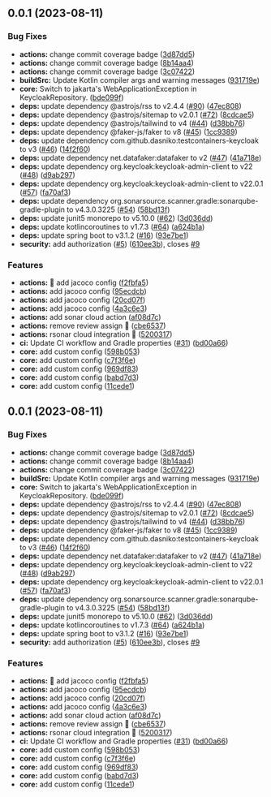 ## 0.0.1 (2023-08-11)


### Bug Fixes

* **actions:** change commit coverage badge ([3d87dd5](https://github.com/yacosta738/mindsync/commit/3d87dd5dd3d4e60e0913ba938a93a52033e15312))
* **actions:** change commit coverage badge ([8b14aa4](https://github.com/yacosta738/mindsync/commit/8b14aa4ecebf24cae2a6dc32d9d08ed1588a233e))
* **actions:** change commit coverage badge ([3c07422](https://github.com/yacosta738/mindsync/commit/3c07422b4872f4f58b5f388e3a412eac3660687b))
* **buildSrc:**  Update Kotlin compiler args and warning messages ([931719e](https://github.com/yacosta738/mindsync/commit/931719eb598ce418664954826a218f8315530739))
* **core:** Switch to jakarta's WebApplicationException in KeycloakRepository. ([bde099f](https://github.com/yacosta738/mindsync/commit/bde099fb766e028fd508985dd31b7ee17496caad))
* **deps:** update dependency @astrojs/rss to v2.4.4 ([#90](https://github.com/yacosta738/mindsync/issues/90)) ([47ec808](https://github.com/yacosta738/mindsync/commit/47ec808791e13b54808adc4fc20235c79d0c12e5))
* **deps:** update dependency @astrojs/sitemap to v2.0.1 ([#72](https://github.com/yacosta738/mindsync/issues/72)) ([8cdcae5](https://github.com/yacosta738/mindsync/commit/8cdcae5b213b66040fbc0709ad309bf00b70bcae))
* **deps:** update dependency @astrojs/tailwind to v4 ([#44](https://github.com/yacosta738/mindsync/issues/44)) ([d38bb76](https://github.com/yacosta738/mindsync/commit/d38bb76867ff9e281e53f96f25668fc08cc4362a))
* **deps:** update dependency @faker-js/faker to v8 ([#45](https://github.com/yacosta738/mindsync/issues/45)) ([1cc9389](https://github.com/yacosta738/mindsync/commit/1cc93896314cc0e02f61e22159ab479ff9ebdd4b))
* **deps:** update dependency com.github.dasniko:testcontainers-keycloak to v3 ([#46](https://github.com/yacosta738/mindsync/issues/46)) ([14f2f60](https://github.com/yacosta738/mindsync/commit/14f2f60096378ecf88a2b54f93e74ae647f42bc9))
* **deps:** update dependency net.datafaker:datafaker to v2 ([#47](https://github.com/yacosta738/mindsync/issues/47)) ([41a718e](https://github.com/yacosta738/mindsync/commit/41a718e6c9a13b712e71b81dcf40a90e63ad270b))
* **deps:** update dependency org.keycloak:keycloak-admin-client to v22 ([#48](https://github.com/yacosta738/mindsync/issues/48)) ([d9ab297](https://github.com/yacosta738/mindsync/commit/d9ab2977dc3c39b8d526f7a0221ce90b66e1e4a3))
* **deps:** update dependency org.keycloak:keycloak-admin-client to v22.0.1 ([#57](https://github.com/yacosta738/mindsync/issues/57)) ([fa70af3](https://github.com/yacosta738/mindsync/commit/fa70af364d273109881eb859cd7d5a30dcb563da))
* **deps:** update dependency org.sonarsource.scanner.gradle:sonarqube-gradle-plugin to v4.3.0.3225 ([#54](https://github.com/yacosta738/mindsync/issues/54)) ([58bd13f](https://github.com/yacosta738/mindsync/commit/58bd13fdbf27ce575f35694545ac80716ceb6422))
* **deps:** update junit5 monorepo to v5.10.0 ([#62](https://github.com/yacosta738/mindsync/issues/62)) ([3d036dd](https://github.com/yacosta738/mindsync/commit/3d036ddf5742c655ad33f74802a0a8b00354feaf))
* **deps:** update kotlincoroutines to v1.7.3 ([#64](https://github.com/yacosta738/mindsync/issues/64)) ([a624b1a](https://github.com/yacosta738/mindsync/commit/a624b1a7fc24a6d951c0d085efed7757650e7310))
* **deps:** update spring boot to v3.1.2 ([#16](https://github.com/yacosta738/mindsync/issues/16)) ([93e7be1](https://github.com/yacosta738/mindsync/commit/93e7be19ace6069acf83a0061aef8231a28736ff))
* **security:** add authorization ([#5](https://github.com/yacosta738/mindsync/issues/5)) ([610ee3b](https://github.com/yacosta738/mindsync/commit/610ee3b549415421ff59256397d40decefdf3138)), closes [#9](https://github.com/yacosta738/mindsync/issues/9)


### Features

* **actions:** 🧪 add jacoco config ([f2fbfa5](https://github.com/yacosta738/mindsync/commit/f2fbfa5b23b73d3332c60a2e0f50a6cce735fd54))
* **actions:** add jacoco config ([95ecdcb](https://github.com/yacosta738/mindsync/commit/95ecdcbc61c2ab5517c12b3e7a22d4bf4eebed67))
* **actions:** add jacoco config ([20cd07f](https://github.com/yacosta738/mindsync/commit/20cd07f37e5f97a40bc1c5a0bc1e51e3436e7b07))
* **actions:** add jacoco config ([4a3c6e3](https://github.com/yacosta738/mindsync/commit/4a3c6e3fbafae3af8dbf812fbd86338476413dc4))
* **actions:** add sonar cloud action ([af08d7c](https://github.com/yacosta738/mindsync/commit/af08d7c6f6dee80129d79dca7896dec674c64e29))
* **actions:** remove review assign 🚀 ([cbe6537](https://github.com/yacosta738/mindsync/commit/cbe65374214a104d0557f77b148785f6b7235492))
* **actions:** rsonar cloud integration 🚀 ([5200317](https://github.com/yacosta738/mindsync/commit/52003178e34b2d87e199f0ca26adf3158b2213cd))
* **ci:** Update CI workflow and Gradle properties ([#31](https://github.com/yacosta738/mindsync/issues/31)) ([bd00a66](https://github.com/yacosta738/mindsync/commit/bd00a66774bb469631e62d8bcf9e95ceb8ecb741))
* **core:** add custom config ([598b053](https://github.com/yacosta738/mindsync/commit/598b053ff6b5e575ff4fb0a83022fa188d5adb82))
* **core:** add custom config ([c7f3f6e](https://github.com/yacosta738/mindsync/commit/c7f3f6eb9537109cac8b8af57f1b332e2fc006c9))
* **core:** add custom config ([969df83](https://github.com/yacosta738/mindsync/commit/969df83412f2dcd4eabb5416e3e87d22206a3d83))
* **core:** add custom config ([babd7d3](https://github.com/yacosta738/mindsync/commit/babd7d3a3d289c90e80f601db16aec47c144d92a))
* **core:** add custom config ([11cede1](https://github.com/yacosta738/mindsync/commit/11cede15f261c235d59adedf5a2dbd5c3cb8b730))



## 0.0.1 (2023-08-11)


### Bug Fixes

* **actions:** change commit coverage badge ([3d87dd5](https://github.com/yacosta738/mindsync/commit/3d87dd5dd3d4e60e0913ba938a93a52033e15312))
* **actions:** change commit coverage badge ([8b14aa4](https://github.com/yacosta738/mindsync/commit/8b14aa4ecebf24cae2a6dc32d9d08ed1588a233e))
* **actions:** change commit coverage badge ([3c07422](https://github.com/yacosta738/mindsync/commit/3c07422b4872f4f58b5f388e3a412eac3660687b))
* **buildSrc:**  Update Kotlin compiler args and warning messages ([931719e](https://github.com/yacosta738/mindsync/commit/931719eb598ce418664954826a218f8315530739))
* **core:** Switch to jakarta's WebApplicationException in KeycloakRepository. ([bde099f](https://github.com/yacosta738/mindsync/commit/bde099fb766e028fd508985dd31b7ee17496caad))
* **deps:** update dependency @astrojs/rss to v2.4.4 ([#90](https://github.com/yacosta738/mindsync/issues/90)) ([47ec808](https://github.com/yacosta738/mindsync/commit/47ec808791e13b54808adc4fc20235c79d0c12e5))
* **deps:** update dependency @astrojs/sitemap to v2.0.1 ([#72](https://github.com/yacosta738/mindsync/issues/72)) ([8cdcae5](https://github.com/yacosta738/mindsync/commit/8cdcae5b213b66040fbc0709ad309bf00b70bcae))
* **deps:** update dependency @astrojs/tailwind to v4 ([#44](https://github.com/yacosta738/mindsync/issues/44)) ([d38bb76](https://github.com/yacosta738/mindsync/commit/d38bb76867ff9e281e53f96f25668fc08cc4362a))
* **deps:** update dependency @faker-js/faker to v8 ([#45](https://github.com/yacosta738/mindsync/issues/45)) ([1cc9389](https://github.com/yacosta738/mindsync/commit/1cc93896314cc0e02f61e22159ab479ff9ebdd4b))
* **deps:** update dependency com.github.dasniko:testcontainers-keycloak to v3 ([#46](https://github.com/yacosta738/mindsync/issues/46)) ([14f2f60](https://github.com/yacosta738/mindsync/commit/14f2f60096378ecf88a2b54f93e74ae647f42bc9))
* **deps:** update dependency net.datafaker:datafaker to v2 ([#47](https://github.com/yacosta738/mindsync/issues/47)) ([41a718e](https://github.com/yacosta738/mindsync/commit/41a718e6c9a13b712e71b81dcf40a90e63ad270b))
* **deps:** update dependency org.keycloak:keycloak-admin-client to v22 ([#48](https://github.com/yacosta738/mindsync/issues/48)) ([d9ab297](https://github.com/yacosta738/mindsync/commit/d9ab2977dc3c39b8d526f7a0221ce90b66e1e4a3))
* **deps:** update dependency org.keycloak:keycloak-admin-client to v22.0.1 ([#57](https://github.com/yacosta738/mindsync/issues/57)) ([fa70af3](https://github.com/yacosta738/mindsync/commit/fa70af364d273109881eb859cd7d5a30dcb563da))
* **deps:** update dependency org.sonarsource.scanner.gradle:sonarqube-gradle-plugin to v4.3.0.3225 ([#54](https://github.com/yacosta738/mindsync/issues/54)) ([58bd13f](https://github.com/yacosta738/mindsync/commit/58bd13fdbf27ce575f35694545ac80716ceb6422))
* **deps:** update junit5 monorepo to v5.10.0 ([#62](https://github.com/yacosta738/mindsync/issues/62)) ([3d036dd](https://github.com/yacosta738/mindsync/commit/3d036ddf5742c655ad33f74802a0a8b00354feaf))
* **deps:** update kotlincoroutines to v1.7.3 ([#64](https://github.com/yacosta738/mindsync/issues/64)) ([a624b1a](https://github.com/yacosta738/mindsync/commit/a624b1a7fc24a6d951c0d085efed7757650e7310))
* **deps:** update spring boot to v3.1.2 ([#16](https://github.com/yacosta738/mindsync/issues/16)) ([93e7be1](https://github.com/yacosta738/mindsync/commit/93e7be19ace6069acf83a0061aef8231a28736ff))
* **security:** add authorization ([#5](https://github.com/yacosta738/mindsync/issues/5)) ([610ee3b](https://github.com/yacosta738/mindsync/commit/610ee3b549415421ff59256397d40decefdf3138)), closes [#9](https://github.com/yacosta738/mindsync/issues/9)


### Features

* **actions:** 🧪 add jacoco config ([f2fbfa5](https://github.com/yacosta738/mindsync/commit/f2fbfa5b23b73d3332c60a2e0f50a6cce735fd54))
* **actions:** add jacoco config ([95ecdcb](https://github.com/yacosta738/mindsync/commit/95ecdcbc61c2ab5517c12b3e7a22d4bf4eebed67))
* **actions:** add jacoco config ([20cd07f](https://github.com/yacosta738/mindsync/commit/20cd07f37e5f97a40bc1c5a0bc1e51e3436e7b07))
* **actions:** add jacoco config ([4a3c6e3](https://github.com/yacosta738/mindsync/commit/4a3c6e3fbafae3af8dbf812fbd86338476413dc4))
* **actions:** add sonar cloud action ([af08d7c](https://github.com/yacosta738/mindsync/commit/af08d7c6f6dee80129d79dca7896dec674c64e29))
* **actions:** remove review assign 🚀 ([cbe6537](https://github.com/yacosta738/mindsync/commit/cbe65374214a104d0557f77b148785f6b7235492))
* **actions:** rsonar cloud integration 🚀 ([5200317](https://github.com/yacosta738/mindsync/commit/52003178e34b2d87e199f0ca26adf3158b2213cd))
* **ci:** Update CI workflow and Gradle properties ([#31](https://github.com/yacosta738/mindsync/issues/31)) ([bd00a66](https://github.com/yacosta738/mindsync/commit/bd00a66774bb469631e62d8bcf9e95ceb8ecb741))
* **core:** add custom config ([598b053](https://github.com/yacosta738/mindsync/commit/598b053ff6b5e575ff4fb0a83022fa188d5adb82))
* **core:** add custom config ([c7f3f6e](https://github.com/yacosta738/mindsync/commit/c7f3f6eb9537109cac8b8af57f1b332e2fc006c9))
* **core:** add custom config ([969df83](https://github.com/yacosta738/mindsync/commit/969df83412f2dcd4eabb5416e3e87d22206a3d83))
* **core:** add custom config ([babd7d3](https://github.com/yacosta738/mindsync/commit/babd7d3a3d289c90e80f601db16aec47c144d92a))
* **core:** add custom config ([11cede1](https://github.com/yacosta738/mindsync/commit/11cede15f261c235d59adedf5a2dbd5c3cb8b730))




